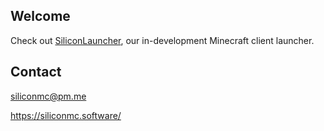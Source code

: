 ## Welcome
Check out [SiliconLauncher](https://github.com/siliconmc/siliconlauncher), our in-development Minecraft client launcher.

## Contact
siliconmc@pm.me

https://siliconmc.software/
